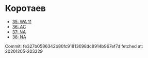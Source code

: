 # Коротаев
- [35: WA 11](35.md)
- [36: AC](36.md)
- [37: NA](37.md)
- [38: NA](38.md)

Commit: fe327b0586342b80fc91813098dc8914b967ef7d
 fetched at: 20201205-203229
